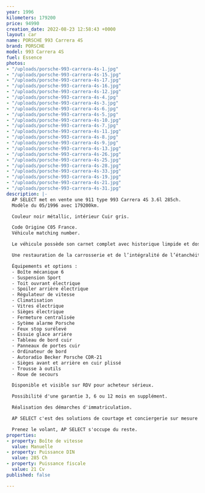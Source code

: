 ```yaml
---
year: 1996
kilometers: 179200
price: 94990
creation_date: 2022-08-23 12:58:43 +0000
layout: car
name: PORSCHE 993 Carrera 4S
brand: PORSCHE
model: 993 Carrera 4S
fuel: Essence
photos:
- "/uploads/porsche-993-carrera-4s-1.jpg"
- "/uploads/porsche-993-carrera-4s-15.jpg"
- "/uploads/porsche-993-carrera-4s-17.jpg"
- "/uploads/porsche-993-carrera-4s-16.jpg"
- "/uploads/porsche-993-carrera-4s-12.jpg"
- "/uploads/porsche-993-carrera-4s-4.jpg"
- "/uploads/porsche-993-carrera-4s-3.jpg"
- "/uploads/porsche-993-carrera-4s-6.jpg"
- "/uploads/porsche-993-carrera-4s-5.jpg"
- "/uploads/porsche-993-carrera-4s-10.jpg"
- "/uploads/porsche-993-carrera-4s-7.jpg"
- "/uploads/porsche-993-carrera-4s-11.jpg"
- "/uploads/porsche-993-carrera-4s-8.jpg"
- "/uploads/porsche-993-carrera-4s-9.jpg"
- "/uploads/porsche-993-carrera-4s-13.jpg"
- "/uploads/porsche-993-carrera-4s-26.jpg"
- "/uploads/porsche-993-carrera-4s-25.jpg"
- "/uploads/porsche-993-carrera-4s-28.jpg"
- "/uploads/porsche-993-carrera-4s-33.jpg"
- "/uploads/porsche-993-carrera-4s-19.jpg"
- "/uploads/porsche-993-carrera-4s-21.jpg"
- "/uploads/porsche-993-carrera-4s-31.jpg"
description: |-
  AP SELECT met en vente une 911 type 993 Carrera 4S 3.6l 285ch.
  Modèle du 05/1996 avec 179200km.

  Couleur noir métallic, intérieur Cuir gris.

  Code Origine C05 France.
  Véhicule matching number.

  Le véhicule possède son carnet complet avec historique limpide et dossier factures.

  Une restauration de la carrosserie et de l’intégralité de l’étanchéité moteur a été faite ces dernières années chez des spécialités Porsche (toutes les factures sont disponibles).

  Équipements et options :
  - Boîte mécanique 6
  - Suspension Sport
  - Toit ouvrant électrique
  - Spoiler arrière électrique
  - Régulateur de vitesse
  - Climatisation
  - Vitres électrique
  - Sièges électrique
  - Fermeture centralisée
  - Sytème alarme Porsche
  - Feux stop surélevé
  - Essuie glace arrière
  - Tableau de bord cuir
  - Panneaux de portes cuir
  - Ordinateur de bord
  - Autoradio Becker Porsche CDR-21
  - Sièges avant et arrière en cuir plissé
  - Trousse à outils
  - Roue de secours

  Disponible et visible sur RDV pour acheteur sérieux.

  Possibilité d'une garantie 3, 6 ou 12 mois en supplément.

  Réalisation des démarches d'immatriculation.

  AP SELECT c'est des solutions de courtage et conciergerie sur mesure pour profiter librement de sa passion et de son patrimoine.

  Prenez le volant, AP SELECT s'occupe du reste.
properties:
- property: Boîte de vitesse
  value: Manuelle
- property: Puissance DIN
  value: 285 Ch
- property: Puissance fiscale
  value: 21 Cv
published: false

---
```

